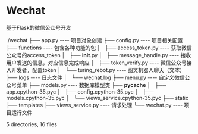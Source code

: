 # Wechat
基于Flask的微信公众号开发

./wechat
├── app.py    ---- 项目对象创建
├── config.py ---- 项目相关配置
├── functions ---- 包含各种功能的包
│   ├── access_token.py ---- 获取微信公众号的access_token
│   ├── __init__.py
│   ├── message_handle.py ---- 接收用户发送的信息，对应信息完成响应
│   ├── token_verify.py   ---- 微信公众号接入开发者，配置token
│   └── turing_rebot.py   ---- 图灵机器人聊天（文本）
├── logs   ---- 日志文件
│   └── wechat.log
├── menu.py   ---- 自定义微信公众号菜单
├── models.py ---- 数据库模型类
├── __pycache__
│   ├── app.cpython-35.pyc
│   ├── config.cpython-35.pyc
│   ├── models.cpython-35.pyc
│   └── views_service.cpython-35.pyc
├── static
├── templates
├── views_service.py  ---- 请求处理
└── wechat.py         ---- 项目运行文件

5 directories, 16 files
